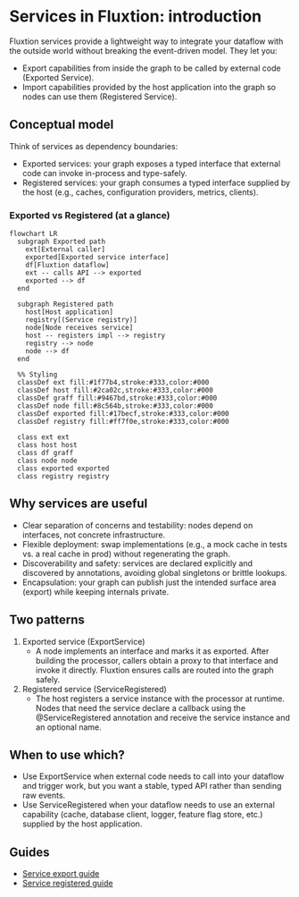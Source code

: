 # Services in Fluxtion: introduction

Fluxtion services provide a lightweight way to integrate your dataflow with the outside world without breaking the
event-driven model. They let you:

- Export capabilities from inside the graph to be called by external code (Exported Service).
- Import capabilities provided by the host application into the graph so nodes can use them (Registered Service).

## Conceptual model
Think of services as dependency boundaries:

- Exported services: your graph exposes a typed interface that external code can invoke in-process and type-safely.
- Registered services: your graph consumes a typed interface supplied by the host (e.g., caches, configuration
  providers, metrics, clients).

### Exported vs Registered (at a glance)

```mermaid
flowchart LR
  subgraph Exported path
    ext[External caller]
    exported[Exported service interface]
    df[Fluxtion dataflow]
    ext -- calls API --> exported
    exported --> df
  end

  subgraph Registered path
    host[Host application]
    registry[(Service registry)]
    node[Node receives service]
    host -- registers impl --> registry
    registry --> node
    node --> df
  end

  %% Styling
  classDef ext fill:#1f77b4,stroke:#333,color:#000
  classDef host fill:#2ca02c,stroke:#333,color:#000
  classDef graff fill:#9467bd,stroke:#333,color:#000
  classDef node fill:#8c564b,stroke:#333,color:#000
  classDef exported fill:#17becf,stroke:#333,color:#000
  classDef registry fill:#ff7f0e,stroke:#333,color:#000

  class ext ext
  class host host
  class df graff
  class node node
  class exported exported
  class registry registry
```

## Why services are useful
- Clear separation of concerns and testability: nodes depend on interfaces, not concrete infrastructure.
- Flexible deployment: swap implementations (e.g., a mock cache in tests vs. a real cache in prod) without regenerating
  the graph.
- Discoverability and safety: services are declared explicitly and discovered by annotations, avoiding global singletons
  or brittle lookups.
- Encapsulation: your graph can publish just the intended surface area (export) while keeping internals private.

## Two patterns
1. Exported service (ExportService)
   - A node implements an interface and marks it as exported. After building the processor, callers obtain a proxy to
     that interface and invoke it directly. Fluxtion ensures calls are routed into the graph safely.
2. Registered service (ServiceRegistered)
   - The host registers a service instance with the processor at runtime. Nodes that need the service declare a
     callback using the @ServiceRegistered annotation and receive the service instance and an optional name.

## When to use which?
- Use ExportService when external code needs to call into your dataflow and trigger work, but you want a stable, typed
  API rather than sending raw events.
- Use ServiceRegistered when your dataflow needs to use an external capability (cache, database client, logger, feature
  flag store, etc.) supplied by the host application.

## Guides
- [Service export guide](service-export.md)
- [Service registered guide](service-registered.md)
